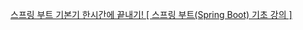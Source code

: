 [스프링 부트 기본기 한시간에 끝내기! [ 스프링 부트(Spring Boot) 기초 강의 ]](https://www.youtube.com/watch?v=AalcVuKwBUM&t=2049s)